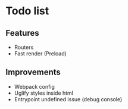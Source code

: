 # Todo list

## Features
- Routers
- Fast render (Preload)

## Improvements
- Webpack config
- Uglify styles inside html
- Entrypoint undefined issue (debug console)
